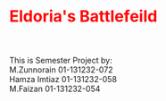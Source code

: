 <h1  style="color:Red">Eldoria's Battlefeild </h1>
<br><br>
This is Semester Project by:
<br> M.Zunnorain 01-131232-072
<br> Hamza Imtiaz 01-131232-058
<br> M.Faizan 01-131232-054


